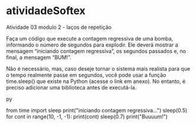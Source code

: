 # atividadeSoftex
Atividade 03 modulo 2 - laços de repetição

Faça um código que execute a contagem regressiva de uma bomba, informando 
o número de segundos para explodir. Ele deverá mostrar a mensagem “iniciando contagem regressiva”,
os segundos passados e, no final, a mensagem “BUM!”.

Não é necessário, mas, caso deseje tornar o sistema mais realista para que o tempo realmente passe
em segundos, você pode usar a função time.sleep() que existe na Python (acesse o link em anexo).
No entanto, é preciso adicionar uma biblioteca antes de executá-la. 


py

from time import sleep 
print("iniciando contagem regressiva...")
sleep(0.5)
for cont in range(10, -1, -1):
    print(cont)
    sleep(0.7)
print("Buuuum!")
